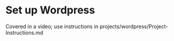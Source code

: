 # Set up Wordpress

Covered in a video; use instructions in projects/wordpress/Project-Instructions.md
